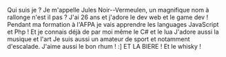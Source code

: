 Qui suis je ?
Je m'appelle Jules Noir--Vermeulen, un magnifique nom à rallonge n'est il pas ? J'ai 26 ans et j'adore le dev web et le game dev !
Pendant ma formation à l'AFPA je vais apprendre les languages JavaScript et Php !
Et je connais déjà de par moi même le C# et le lua 
J'adore aussi la musique et l'art
Je suis aussi un amateur de sport et notamment d'escalade.
J'aime aussi le bon rhum ! :]
ET LA BIERE ! Et le whisky !
